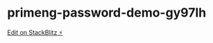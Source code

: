 # primeng-password-demo-gy97lh

[Edit on StackBlitz ⚡️](https://stackblitz.com/edit/primeng-password-demo-gy97lh)